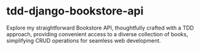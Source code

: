 # tdd-django-bookstore-api
Explore my straightforward Bookstore API, thoughtfully crafted with a TDD approach, providing convenient access to a diverse collection of books, simplifying CRUD operations for seamless web development.

